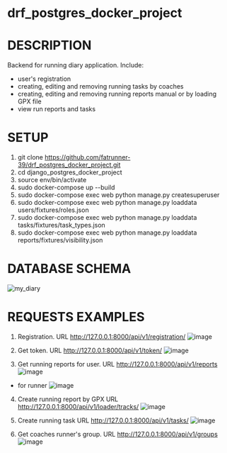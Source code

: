 # drf_postgres_docker_project

# DESCRIPTION
Backend for running diary application. Include:
  - user's registration
  - creating, editing and removing running tasks by coaches
  - creating, editing and removing running reports manual or by loading GPX file 
  - view run reports and tasks

# SETUP 

1. git clone https://github.com/fatrunner-39/drf_postgres_docker_project.git
2. cd django_postgres_docker_project
3. source env/bin/activate
4. sudo docker-compose up --build
5. sudo docker-compose exec web python manage.py createsuperuser
6. sudo docker-compose exec web python manage.py loaddata users/fixtures/roles.json
7. sudo docker-compose exec web python manage.py loaddata tasks/fixtures/task_types.json
8. sudo docker-compose exec web python manage.py loaddata reports/fixtures/visibility.json

# DATABASE SCHEMA
![my_diary](https://user-images.githubusercontent.com/72695509/208481292-c14b6174-5e83-45b7-a726-23b33b029575.jpg)

# REQUESTS EXAMPLES

1. Registration. URL http://127.0.0.1:8000/api/v1/registration/
![image](https://user-images.githubusercontent.com/72695509/208469936-cd0d19d6-f06f-4bbf-b9c4-463972234b7f.png)

2. Get token. URL http://127.0.0.1:8000/api/v1/token/ 
![image](https://user-images.githubusercontent.com/72695509/208469384-f5b493fc-17ec-4eae-bf70-d02b309af22b.png)

3. Get running reports for user. URL http://127.0.0.1:8000/api/v1/reports
![image](https://user-images.githubusercontent.com/72695509/208470985-655eb28e-984a-4a78-9ab9-1ea3832958cd.png)
  - for runner
![image](https://user-images.githubusercontent.com/72695509/208471247-174200f0-da32-4da3-9165-fab9d28c82be.png)

4. Create running report by GPX URL http://127.0.0.1:8000/api/v1/loader/tracks/
![image](https://user-images.githubusercontent.com/72695509/208474115-eb9aad68-1049-452f-af13-7fd491087231.png)

5. Create running task URL http://127.0.0.1:8000/api/v1/tasks/
![image](https://user-images.githubusercontent.com/72695509/208475479-f2f20b25-e4ce-4676-9111-95eaecd3fc92.png)

6. Get coaches runner's group. URL http://127.0.0.1:8000/api/v1/groups
![image](https://user-images.githubusercontent.com/72695509/208479809-f5d31095-cff5-4c61-8f2d-ecd661ef357f.png)
